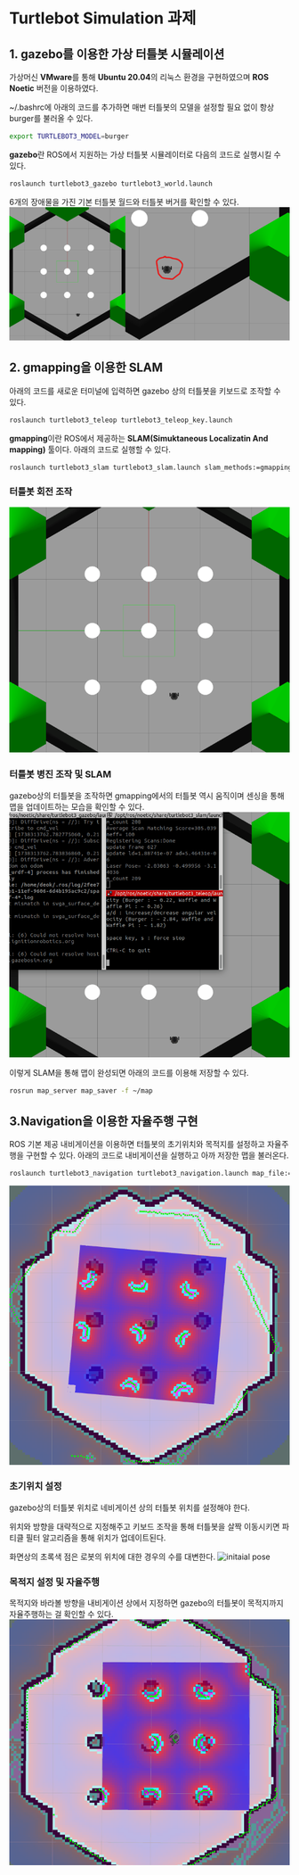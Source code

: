 # Turtlebot Simulation 과제
## 1. gazebo를 이용한 가상 터틀봇 시뮬레이션
가상머신 **VMware**를 통해 **Ubuntu 20.04**의 리눅스 환경을 구현하였으며 **ROS Noetic** 버전을 이용하였다.

~/.bashrc에 아래의 코드를 추가하면 매번 터틀봇의 모델을 설정할 필요 없이 항상 burger를 불러올 수 있다.
```bash
export TURTLEBOT3_MODEL=burger
```

**gazebo**란 ROS에서 지원하는 가상 터틀봇 시뮬레이터로 다음의 코드로 실행시킬 수 있다.

```bash
roslaunch turtlebot3_gazebo turtlebot3_world.launch
```
6개의 장애물을 가진 기본 터틀봇 월드와 터틀봇 버거를 확인할 수 있다.
![gazebo 실행화면](/images/gazebo_example_5.png)

## 2. gmapping을 이용한 SLAM
아래의 코드를 새로운 터미널에 입력하면 gazebo 상의 터틀봇을 키보드로 조작할 수 있다.
```bash
roslaunch turtlebot3_teleop turtlebot3_teleop_key.launch
```
**gmapping**이란 ROS에서 제공하는 **SLAM(Simuktaneous Localizatin And mapping)** 툴이다. 아래의 코드로 실행할 수 있다.
```bash
roslaunch turtlebot3_slam turtlebot3_slam.launch slam_methods:=gmapping
```

### 터틀봇 회전 조작
![회전 조작](images/rotation_control.gif)

### 터틀봇 병진 조작 및 SLAM
gazebo상의 터틀봇을 조작하면 gmapping에서의 터틀봇 역시 움직이며 센싱을 통해 맵을 업데이트하는 모습을 확인할 수 있다.
![SLAM](images/slam-and_control.gif)

이렇게 SLAM을 통해 맵이 완성되면 아래의 코드를 이용해 저장할 수 있다.
```bash
rosrun map_server map_saver -f ~/map
```

## 3.Navigation을 이용한 자율주행 구현 
ROS 기본 제공 내비게이션을 이용하면 터틀봇의 초기위치와 목적지를 설정하고 자율주행을 구현할 수 있다.
아래의 코드로 내비게이션을 실행하고 아까 저장한 맵을 불러온다.
```bash
roslaunch turtlebot3_navigation turtlebot3_navigation.launch map_file:="/home/deok/map.yaml"
```
![navigation](images/navigation_example.png)
### 초기위치 설정
gazebo상의 터틀봇 위치로 네비게이션 상의 터틀봇 위치를 설정해야 한다. 

위치와 방향을 대략적으로 지정해주고 키보드 조작을 통해 터틀봇을 살짝 이동시키면 파티클 필터 알고리즘을 통해 위치가 업데이트된다. 

화면상의 초록색 점은 로봇의 위치에 대한 경우의 수를 대변한다.
![initaial pose](images/initial_pose.gif)

### 목적지 설정 및 자율주행
목적지와 바라볼 방향을 내비게이션 상에서 지정하면 gazebo의 터틀봇이 목적지까지 자율주행하는 걸 확인할 수 있다. 
![automated driving](images/automated_driving.gif)
